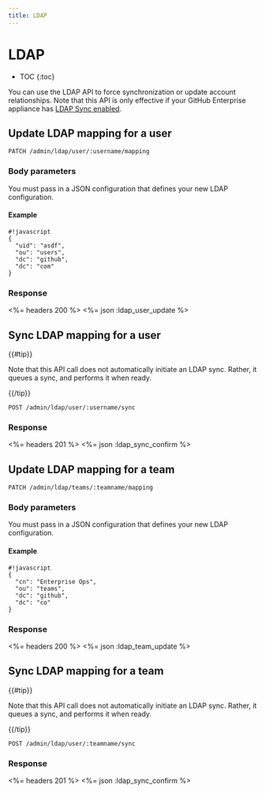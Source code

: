 ```yaml
---
title: LDAP
---
```


# LDAP

* TOC
{:toc}

You can use the LDAP API to force synchronization or update account relationships. Note that this API is only effective if your GitHub Enterprise appliance has [LDAP Sync enabled](https://help.github.com/enterprise/admin/guides/user-management/using-ldap).

## Update LDAP mapping for a user

    PATCH /admin/ldap/user/:username/mapping

### Body parameters

You must pass in a JSON configuration that defines your new LDAP configuration.

#### Example

    #!javascript
    {
      "uid": "asdf",
      "ou": "users",
      "dc": "github",
      "dc": "com"
    }

### Response

<%= headers 200 %>
<%= json :ldap_user_update %>

## Sync LDAP mapping for a user

{{#tip}}

Note that this API call does not automatically initiate an LDAP sync. Rather, it queues a sync, and performs it when ready.

{{/tip}}

    POST /admin/ldap/user/:username/sync

### Response

<%= headers 201 %>
<%= json :ldap_sync_confirm %>

## Update LDAP mapping for a team

    PATCH /admin/ldap/teams/:teamname/mapping

### Body parameters

You must pass in a JSON configuration that defines your new LDAP configuration.

#### Example

    #!javascript
    {
      "cn": "Enterprise Ops",
      "ou": "teams",
      "dc": "github",
      "dc": "co"
    }

### Response

<%= headers 200 %>
<%= json :ldap_team_update %>


## Sync LDAP mapping for a team

{{#tip}}

Note that this API call does not automatically initiate an LDAP sync. Rather, it queues a sync, and performs it when ready.

{{/tip}}

    POST /admin/ldap/user/:teamname/sync

### Response

<%= headers 201 %>
<%= json :ldap_sync_confirm %>
